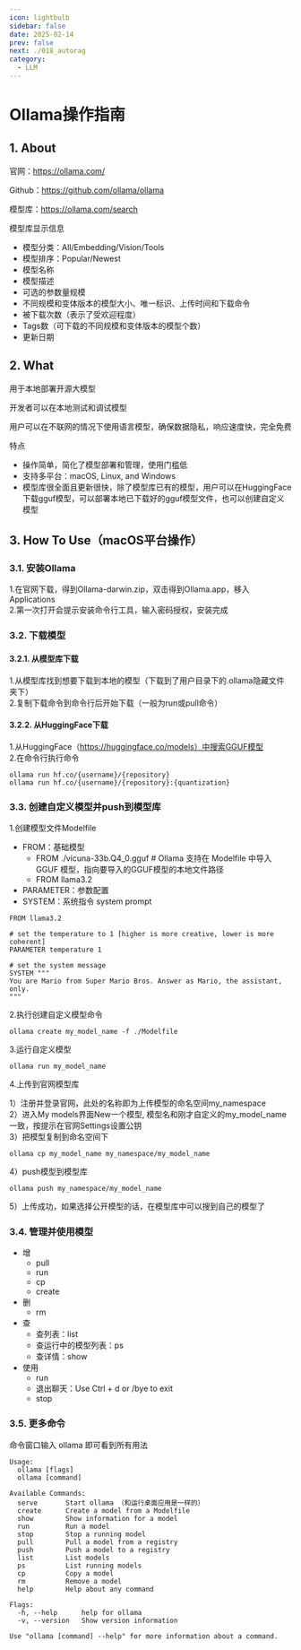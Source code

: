 ```yaml
---
icon: lightbulb
sidebar: false
date: 2025-02-14
prev: false
next: ./018_autorag
category:
  - LLM
---
```

# Ollama操作指南
<!-- more -->
## 1. About
官网：https://ollama.com/

Github：https://github.com/ollama/ollama

模型库：https://ollama.com/search

模型库显示信息
- 模型分类：All/Embedding/Vision/Tools
- 模型排序：Popular/Newest
- 模型名称
- 模型描述
- 可选的参数量规模
- 不同规模和变体版本的模型大小、唯一标识、上传时间和下载命令
- 被下载次数（表示了受欢迎程度）
- Tags数（可下载的不同规模和变体版本的模型个数）
- 更新日期

## 2. What
用于本地部署开源大模型

开发者可以在本地测试和调试模型

用户可以在不联网的情况下使用语言模型，确保数据隐私，响应速度快，完全免费

特点
- 操作简单，简化了模型部署和管理，使用门槛低
- 支持多平台：macOS, Linux, and Windows
- 模型库很全面且更新很快，除了模型库已有的模型，用户可以在HuggingFace下载gguf模型，可以部署本地已下载好的gguf模型文件，也可以创建自定义模型

## 3. How To Use（macOS平台操作）
### 3.1. 安装Ollama
1.在官网下载，得到Ollama-darwin.zip，双击得到Ollama.app，移入Applications  
2.第一次打开会提示安装命令行工具，输入密码授权，安装完成
### 3.2. 下载模型
#### 3.2.1. 从模型库下载
1.从模型库找到想要下载到本地的模型（下载到了用户目录下的.ollama隐藏文件夹下）  
2.复制下载命令到命令行后开始下载（一般为run或pull命令）
#### 3.2.2. 从HuggingFace下载
1.从HuggingFace（https://huggingface.co/models）中搜索GGUF模型  
2.在命令行执行命令
```
ollama run hf.co/{username}/{repository}
ollama run hf.co/{username}/{repository}:{quantization} 
```
### 3.3. 创建自定义模型并push到模型库
1.创建模型文件Modelfile
- FROM：基础模型
    - FROM ./vicuna-33b.Q4_0.gguf # Ollama 支持在 Modelfile 中导入 GGUF 模型，指向要导入的GGUF模型的本地文件路径
    - FROM llama3.2
- PARAMETER：参数配置
- SYSTEM：系统指令 system prompt
```
FROM llama3.2

# set the temperature to 1 [higher is more creative, lower is more coherent]
PARAMETER temperature 1

# set the system message
SYSTEM """
You are Mario from Super Mario Bros. Answer as Mario, the assistant, only.
"""
```
2.执行创建自定义模型命令
```
ollama create my_model_name -f ./Modelfile
```
3.运行自定义模型
```
ollama run my_model_name
```
4.上传到官网模型库 

1）注册并登录官网，此处的名称即为上传模型的命名空间my_namespace  
2）进入My models界面New一个模型, 模型名和刚才自定义的my_model_name一致，按提示在官网Settings设置公钥  
3）把模型复制到命名空间下
```
ollama cp my_model_name my_namespace/my_model_name
```
4）push模型到模型库
```
ollama push my_namespace/my_model_name
```
5）上传成功，如果选择公开模型的话，在模型库中可以搜到自己的模型了
### 3.4. 管理并使用模型
- 增
    - pull
    - run
    - cp
    - create
- 删
    - rm
- 查
    - 查列表：list
    - 查运行中的模型列表：ps
    - 查详情：show
- 使用
    - run
    - 退出聊天：Use Ctrl + d or /bye to exit
    - stop
### 3.5. 更多命令
命令窗口输入 ollama 即可看到所有用法
```
Usage:
  ollama [flags]
  ollama [command]

Available Commands:
  serve       Start ollama （和运行桌面应用是一样的）
  create      Create a model from a Modelfile
  show        Show information for a model
  run         Run a model
  stop        Stop a running model
  pull        Pull a model from a registry
  push        Push a model to a registry
  list        List models
  ps          List running models
  cp          Copy a model
  rm          Remove a model
  help        Help about any command

Flags:
  -h, --help      help for ollama
  -v, --version   Show version information

Use "ollama [command] --help" for more information about a command.
```